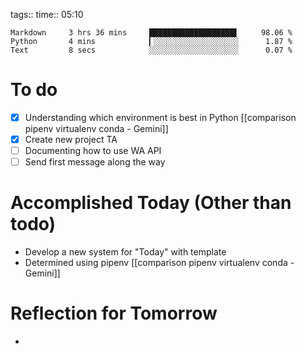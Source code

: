 tags:: 
time:: 05:10

```wakatime
Markdown     3 hrs 36 mins     ███████████████████▌     98.06 %
Python       4 mins            ▎░░░░░░░░░░░░░░░░░░░      1.87 %
Text         8 secs            ░░░░░░░░░░░░░░░░░░░░      0.07 %
```


# To do
- [x] Understanding which environment is best in Python [[comparison pipenv virtualenv conda - Gemini]]
- [x] Create new project TA
- [ ] Documenting how to use WA API
- [ ] Send first message along the way

# Accomplished Today (Other than todo)
- Develop a new system for "Today" with template
- Determined using pipenv [[comparison pipenv virtualenv conda - Gemini]]

# Reflection for Tomorrow
- 